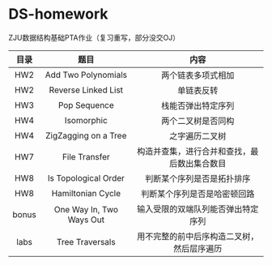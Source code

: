 # DS-homework
ZJU数据结构基础PTA作业（复习重写，部分没交OJ）


| 目录  |           题目           |                     内容                     |
| :---: | :----------------------: | :------------------------------------------: |
|  HW2  |   Add Two Polynomials    |              两个链表多项式相加              |
|  HW2  |   Reverse Linked List    |                  单链表反转                  |
|  HW3  |       Pop Sequence       |              栈能否弹出特定序列              |
|  HW4  |        Isomorphic        |              两个二叉树是否同构              |
|  HW4  |   ZigZagging on a Tree   |                之字遍历二叉树                |
|  HW7  |      File Transfer       | 构造并查集，进行合并和查找，最后数出集合数目 |
|  HW8  |   Is Topological Order   |          判断某个序列是否是拓扑排序          |
|  HW8  |    Hamiltonian Cycle     |         判断某个序列是否是哈密顿回路         |
| bonus | One Way In, Two Ways Out |      输入受限的双端队列能否弹出特定序列      |
| labs  |     Tree Traversals      |  用不完整的前中后序构造二叉树，然后层序遍历  |